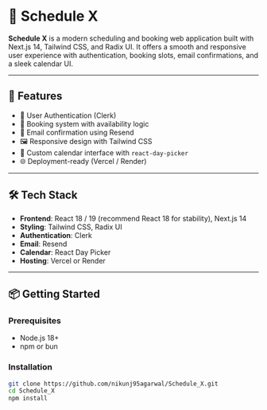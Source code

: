 # 📅 Schedule X

**Schedule X** is a modern scheduling and booking web application built with Next.js 14, Tailwind CSS, and Radix UI. It offers a smooth and responsive user experience with authentication, booking slots, email confirmations, and a sleek calendar UI.

---

## 🚀 Features

- 🔐 User Authentication (Clerk)
- 📆 Booking system with availability logic
- 📧 Email confirmation using Resend
- 🖼️ Responsive design with Tailwind CSS
- 🎯 Custom calendar interface with `react-day-picker`
- 🌐 Deployment-ready (Vercel / Render)

---

## 🛠️ Tech Stack

- **Frontend**: React 18 / 19 (recommend React 18 for stability), Next.js 14
- **Styling**: Tailwind CSS, Radix UI
- **Authentication**: Clerk
- **Email**: Resend
- **Calendar**: React Day Picker
- **Hosting**: Vercel or Render

---

## 📦 Getting Started

### Prerequisites

- Node.js 18+
- npm or bun

### Installation

```bash
git clone https://github.com/nikunj95agarwal/Schedule_X.git
cd Schedule_X
npm install
